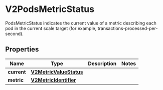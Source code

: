 

# V2PodsMetricStatus

PodsMetricStatus indicates the current value of a metric describing each pod in the current scale target (for example, transactions-processed-per-second).

## Properties

| Name | Type | Description | Notes |
|------------ | ------------- | ------------- | -------------|
|**current** | [**V2MetricValueStatus**](V2MetricValueStatus.md) |  |  |
|**metric** | [**V2MetricIdentifier**](V2MetricIdentifier.md) |  |  |



